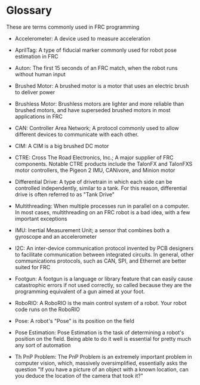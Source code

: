 # Glossary

These are terms commonly used in FRC programming

- Accelerometer: A device used to measure acceleration

- AprilTag: A type of fiducial marker commonly used for robot pose estimation in FRC

- Auton: The first 15 seconds of an FRC match, when the robot runs without human input

- Brushed Motor: A brushed motor is a motor that uses an electric brush to deliver power

- Brushless Motor: Brushless motors are lighter and more reliable than brushed motors, and have superseded brushed motors in most applications in FRC

- CAN: Controller Area Network; A protocol commonly used to allow different devices to communicate with each other.

- CIM: A CIM is a big brushed DC motor

- CTRE: Cross The Road Electronics, Inc.; A major supplier of FRC components. Notable CTRE products include the TalonFX and TalonFXS motor controllers, the Pigeon 2 IMU, CANivore, and Minion motor

- Differential Drive: A type of drivetrain in which each side can be controlled independently, similar to a tank. For this reason, differential drive is often referred to as "Tank Drive"

- Multithreading: When multiple processes run in parallel on a computer. In most cases, multithreading on an FRC robot is a bad idea, with a few important exceptions

- IMU: Inertial Measurement Unit; a sensor that combines both a gyroscope and an accelerometer

- I2C: An inter-device communication protocol invented by PCB designers to facilitate communication between integrated circuits. In general, other communications protocols, such as CAN, SPI, and Ethernet are better suited for FRC

- Footgun: A footgun is a language or library feature that can easily cause catastrophic errors if not used correctly, so called because they are the programming equivalent of a gun aimed at your foot.

- RoboRIO: A RoboRIO is the main control system of a robot. Your robot code runs on the RoboRIO

- Pose: A robot's "Pose" is its position on the field

- Pose Estimation: Pose Estimation is the task of determining a robot's position on the field. Being able to do it well is essential for pretty much any sort of automation

- Th PnP Problem: The PnP Problem is an extremely important problem in computer vision, which, massively oversimplified, essentially asks the question "If you have a picture of an object with a known location, can you deduce the location of the camera that took it?"
